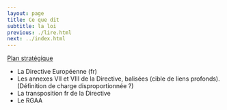 ```yaml
---
layout: page
title: Ce que dit
subtitle: la loi
previous: ./lire.html
next: ../index.html
---
```

<p>
<a href="/ressources/Planstrategique.html" class="link color_orange">Plan stratégique</a>
</p>

-   La Directive Européenne (fr)
-   Les annexes VII et VIII de la Directive, balisées (cible de liens profonds). (Définition de charge disproportionnée ?)
-   La transposition fr de la Directive
-   Le RGAA
